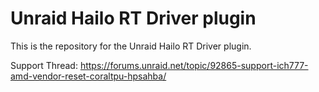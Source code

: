 # Unraid Hailo RT Driver plugin

This is the repository for the Unraid Hailo RT Driver plugin.

Support Thread: https://forums.unraid.net/topic/92865-support-ich777-amd-vendor-reset-coraltpu-hpsahba/